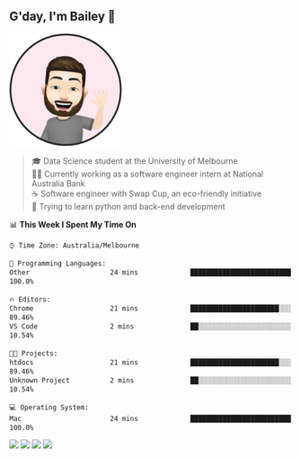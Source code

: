 ## G'day, I'm Bailey 👋

<img src="https://raw.githubusercontent.com/baely/baely/master/image.png" width="200px">

> 🎓 Data Science student at the University of Melbourne <br>
> 👨‍💻 Currently working as a software engineer intern  at National Australia Bank <br>
> ☕️ Software engineer with Swap Cup, an eco-friendly initiative <br>
> 🌱 Trying to learn python and back-end development

<!--START_SECTION:waka-->
📊 **This Week I Spent My Time On** 

```text
⌚︎ Time Zone: Australia/Melbourne

💬 Programming Languages: 
Other                    24 mins             █████████████████████████   100.0%

🔥 Editors: 
Chrome                   21 mins             ██████████████████████░░░   89.46% 
VS Code                  2 mins              ██░░░░░░░░░░░░░░░░░░░░░░░   10.54%

🐱‍💻 Projects: 
htdocs                   21 mins             ██████████████████████░░░   89.46% 
Unknown Project          2 mins              ██░░░░░░░░░░░░░░░░░░░░░░░   10.54%

💻 Operating System: 
Mac                      24 mins             █████████████████████████   100.0%

```


<!--END_SECTION:waka-->

[<img height="40px" src="https://img.icons8.com/ios-filled/2x/linkedin.png">](https://linkedin.com/in/baileybutler1)
[<img height="40px" src="https://img.icons8.com/ios-filled/2x/github.png">](https://github.com/baely)
[<img height="40px" src="https://img.icons8.com/ios-filled/2x/salesforce.png">](https://trailblazer.me/id/baileybutler)
[<img height="40px" src="https://img.icons8.com/ios-filled/2x/instagram.png">](https://instagram.com/bae1y)
